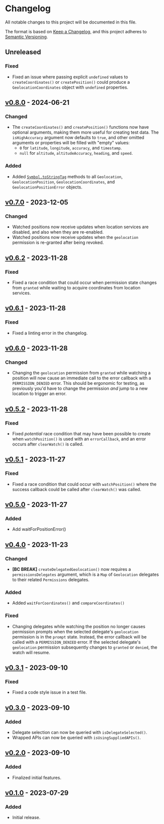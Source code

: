 # Changelog

All notable changes to this project will be documented in this file.

The format is based on [Keep a Changelog], and this project adheres to [Semantic
Versioning].

[keep a changelog]: https://keepachangelog.com/en/1.0.0/
[semantic versioning]: https://semver.org/spec/v2.0.0.html

## Unreleased

### Fixed

- Fixed an issue where passing explicit `undefined` values to
  `createCoordinates()` or `createPosition()` could produce a
  `GeolocationCoordinates` object with `undefined` properties.

## [v0.8.0] - 2024-06-21

[v0.8.0]: https://github.com/ezzatron/fake-geolocation/releases/tag/v0.8.0

### Changed

- The `createCoordinates()` and `createPosition()` functions now have optional
  arguments, making them more useful for creating test data. The
  `isHighAccuracy` argument now defaults to `true`, and other omitted arguments
  or properties will be filled with "empty" values:
  - `0` for `latitude`, `longitude`, `accuracy`, and `timestamp`.
  - `null` for `altitude`, `altitudeAccuracy`, `heading`, and `speed`.

### Added

- Added [`Symbol.toStringTag`] methods to all `Geolocation`,
  `GeolocationPosition`, `GeolocationCoordinates`, and
  `GeolocationPositionError` objects.

[`Symbol.toStringTag`]: https://developer.mozilla.org/docs/Web/JavaScript/Reference/Global_Objects/Symbol/toStringTag

## [v0.7.0] - 2023-12-05

[v0.7.0]: https://github.com/ezzatron/fake-geolocation/releases/tag/v0.7.0

### Changed

- Watched positions now receive updates when location services are disabled, and
  also when they are re-enabled.
- Watched positions now receive updates when the `geolocation` permission is
  re-granted after being revoked.

## [v0.6.2] - 2023-11-28

[v0.6.2]: https://github.com/ezzatron/fake-geolocation/releases/tag/v0.6.2

### Fixed

- Fixed a race condition that could occur when permission state changes from
  `granted` while waiting to acquire coordinates from location services.

## [v0.6.1] - 2023-11-28

[v0.6.1]: https://github.com/ezzatron/fake-geolocation/releases/tag/v0.6.1

### Fixed

- Fixed a linting error in the changelog.

## [v0.6.0] - 2023-11-28

[v0.6.0]: https://github.com/ezzatron/fake-geolocation/releases/tag/v0.6.0

### Changed

- Changing the `geolocation` permission from `granted` while watching a position
  will now cause an immediate call to the error callback with a
  `PERMISSION_DENIED` error. This should be ergonomic for testing, as previously
  you'd have to change the permission _and_ jump to a new location to trigger
  an error.

## [v0.5.2] - 2023-11-28

[v0.5.2]: https://github.com/ezzatron/fake-geolocation/releases/tag/v0.5.2

### Fixed

- Fixed _potential_ race condition that may have been possible to create when
  `watchPosition()` is used with an `errorCallback`, and an error occurs after
  `clearWatch()` is called.

## [v0.5.1] - 2023-11-27

[v0.5.1]: https://github.com/ezzatron/fake-geolocation/releases/tag/v0.5.1

### Fixed

- Fixed a race condition that could occur with `watchPosition()` where the
  success callback could be called after `clearWatch()` was called.

## [v0.5.0] - 2023-11-27

[v0.5.0]: https://github.com/ezzatron/fake-geolocation/releases/tag/v0.5.0

### Added

- Add waitForPositionError()

## [v0.4.0] - 2023-11-23

[v0.4.0]: https://github.com/ezzatron/fake-geolocation/releases/tag/v0.4.0

### Changed

- **\[BC BREAK]** `createDelegatedGeolocation()` now requires a
  `permissionsDelegates` argument, which is a `Map` of `Geolocation` delegates
  to their related `Permissions` delegates.

### Added

- Added `waitForCoordinates()` and `compareCoordinates()`

### Fixed

- Changing delegates while watching the position no longer causes permission
  prompts when the selected delegate's `geolocation` permission is in the
  `prompt` state. Instead, the error callback will be called with a
  `PERMISSION_DENIED` error. If the selected delegate's `geolocation` permission
  subsequently changes to `granted` or `denied`, the watch will resume.

## [v0.3.1] - 2023-09-10

[v0.3.1]: https://github.com/ezzatron/fake-geolocation/releases/tag/v0.3.1

### Fixed

- Fixed a code style issue in a test file.

## [v0.3.0] - 2023-09-10

[v0.3.0]: https://github.com/ezzatron/fake-geolocation/releases/tag/v0.3.0

### Added

- Delegate selection can now be queried with `isDelegateSelected()`.
- Wrapped APIs can now be queried with `isUsingSuppliedAPIs()`.

## [v0.2.0] - 2023-09-10

[v0.2.0]: https://github.com/ezzatron/fake-geolocation/releases/tag/v0.2.0

### Added

- Finalized initial features.

## [v0.1.0] - 2023-07-29

[v0.1.0]: https://github.com/ezzatron/fake-geolocation/releases/tag/v0.1.0

### Added

- Initial release.
